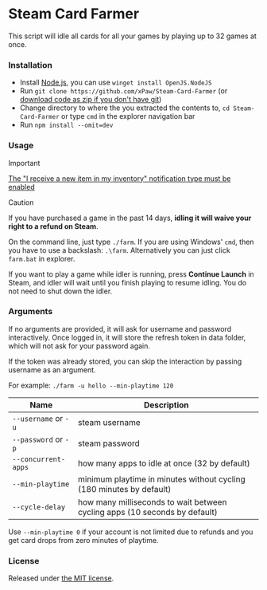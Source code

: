 # Steam Card Farmer

This script will idle all cards for all your games by playing up to 32 games at once.

### Installation

- Install [Node.js](https://nodejs.org), you can use `winget install OpenJS.NodeJS`
- Run `git clone https://github.com/xPaw/Steam-Card-Farmer` (or [download code as zip if you don't have git](https://github.com/xPaw/Steam-Card-Farmer/archive/refs/heads/master.zip))
- Change directory to where the you extracted the contents to, `cd Steam-Card-Farmer` or type `cmd` in the explorer navigation bar
- Run `npm install --omit=dev`

### Usage

> [!IMPORTANT]
> [The "I receive a new item in my inventory" notification type must be enabled](https://store.steampowered.com/account/notificationsettings)

> [!CAUTION]
> If you have purchased a game in the past 14 days, **idling it will waive your right to a refund on Steam**.

On the command line, just type `./farm`. If you are using Windows' `cmd`, then you have to use a backslash: `.\farm`. Alternatively you can just click `farm.bat` in explorer.

If you want to play a game while idler is running, press **Continue Launch** in Steam, and idler will wait until you finish playing to resume idling. You do not need to shut down the idler.

### Arguments

If no arguments are provided, it will ask for username and password interactively.
Once logged in, it will store the refresh token in data folder, which will not ask for your password again.

If the token was already stored, you can skip the interaction by passing username as an argument.

For example: `./farm -u hello --min-playtime 120`

Name | Description
---- | -----------
`--username` or `-u` | steam username
`--password` or `-p` | steam password
`--concurrent-apps` | how many apps to idle at once (32 by default)
`--min-playtime` | minimum playtime in minutes without cycling (180 minutes by default)
`--cycle-delay` | how many milliseconds to wait between cycling apps (10 seconds by default)

Use `--min-playtime 0` if your account is not limited due to refunds and you get card drops from zero minutes of playtime.

### License

Released under [the MIT license](https://opensource.org/license/mit/).
